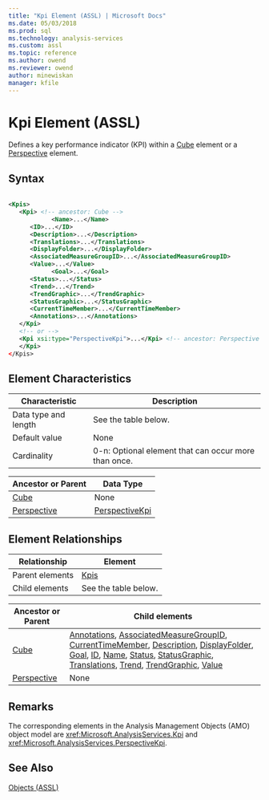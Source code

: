 ```yaml
---
title: "Kpi Element (ASSL) | Microsoft Docs"
ms.date: 05/03/2018
ms.prod: sql
ms.technology: analysis-services
ms.custom: assl
ms.topic: reference
ms.author: owend
ms.reviewer: owend
author: minewiskan
manager: kfile
---
```

# Kpi Element (ASSL)

  Defines a key performance indicator (KPI) within a [Cube](cube-element-assl.md) element or a [Perspective](perspective-element-assl.md) element.  
  
## Syntax  
  
```xml  
  
<Kpis>  
   <Kpi> <!-- ancestor: Cube -->  
            <Name>...</Name>  
      <ID>...</ID>  
      <Description>...</Description>  
      <Translations>...</Translations>  
      <DisplayFolder>...</DisplayFolder>  
      <AssociatedMeasureGroupID>...</AssociatedMeasureGroupID>  
      <Value>...</Value>  
            <Goal>...</Goal>  
      <Status>...</Status>  
      <Trend>...</Trend>  
      <TrendGraphic>...</TrendGraphic>  
      <StatusGraphic>...</StatusGraphic>  
      <CurrentTimeMember>...</CurrentTimeMember>  
      <Annotations>...</Annotations>  
   </Kpi>  
   <!-- or -->  
   <Kpi xsi:type="PerspectiveKpi">...</Kpi> <!-- ancestor: Perspective -->  
   </Kpi>  
</Kpis>  
```  
  
## Element Characteristics  
  
|Characteristic|Description|  
|--------------------|-----------------|  
|Data type and length|See the table below.|  
|Default value|None|  
|Cardinality|0-n: Optional element that can occur more than once.|  
  
|Ancestor or Parent|Data Type|  
|------------------------|---------------|  
|[Cube](cube-element-assl.md)|None|  
|[Perspective](perspective-element-assl.md)|[PerspectiveKpi](../data-type/perspectivekpi-data-type-assl.md)|  
  
## Element Relationships  
  
|Relationship|Element|  
|------------------|-------------|  
|Parent elements|[Kpis](../collections/kpis-element-assl.md)|  
|Child elements|See the table below.|  
  
|Ancestor or Parent|Child elements|  
|------------------------|--------------------|  
|[Cube](cube-element-assl.md)|[Annotations](../collections/annotations-element-assl.md), [AssociatedMeasureGroupID](../properties/associatedmeasuregroupid-element-assl.md), [CurrentTimeMember](../properties/currenttimemember-element-assl.md), [Description](../properties/description-element-assl.md), [DisplayFolder](../properties/displayfolder-element-assl.md), [Goal](../properties/goal-element-assl.md), [ID](../properties/id-element-assl.md), [Name](../properties/name-element-assl.md), [Status](../properties/status-element-assl.md), [StatusGraphic](../properties/statusgraphic-element-assl.md), [Translations](../collections/translations-element-assl.md), [Trend](../properties/trend-element-assl.md), [TrendGraphic](../properties/trendgraphic-element-assl.md), [Value](../properties/value-element-assl.md)|  
|[Perspective](perspective-element-assl.md)|None|  
  
## Remarks  
 The corresponding elements in the Analysis Management Objects (AMO) object model are <xref:Microsoft.AnalysisServices.Kpi> and <xref:Microsoft.AnalysisServices.PerspectiveKpi>.  
  
## See Also  
 [Objects &#40;ASSL&#41;](objects-assl.md)  
  
  
